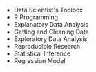 * Data Scientist's Toolbox
* R Programming
* Explanatory Data Analysis
* Getting and Cleaning Data
* Exploratory Data Analysis
* Reproducible Research
* Statistical Inference
* Regression Model
